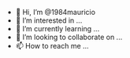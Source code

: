 - 👋 Hi, I’m @1984mauricio
- 👀 I’m interested in ...
- 🌱 I’m currently learning ...
- 💞️ I’m looking to collaborate on ...
- 📫 How to reach me ...

<!---
1984mauricio/1984mauricio is a ✨ special ✨ repository because its `README.md` (this file) appears on your GitHub profile.
You can click the Preview link to take a look at your changes.
--->
